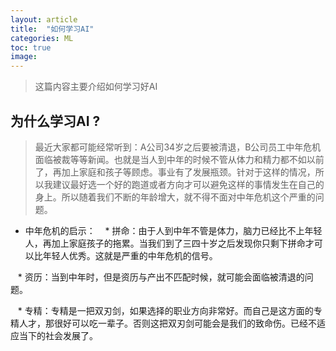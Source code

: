```yaml
---
layout: article
title:  "如何学习AI"
categories: ML
toc: true
image:
---
```


> 这篇内容主要介绍如何学习好AI

## 为什么学习AI ?
> 最近大家都可能经常听到：A公司34岁之后要被清退，B公司员工中年危机面临被裁等等新闻。也就是当人到中年的时候不管从体力和精力都不如以前了，再加上家庭和孩子等顾虑。事业有了发展瓶颈。针对于这样的情况，所以我建议最好选一个好的跑道或者方向才可以避免这样的事情发生在自己的身上。所以随着我们不断的年龄增大，就不得不面对中年危机这个严重的问题。

* 中年危机的启示：
    * 拼命：由于人到中年不管是体力，脑力已经比不上年轻人，再加上家庭孩子的拖累。当我们到了三四十岁之后发现你只剩下拼命才可以比年轻人优秀。这就是严重的中年危机的信号。
    
    * 资历：当到中年时，但是资历与产出不匹配时候，就可能会面临被清退的问题。
    
    * 专精：专精是一把双刃剑，如果选择的职业方向非常好。而自己是这方面的专精人才，那很好可以吃一辈子。否则这把双刃剑可能会是我们的致命伤。已经不适应当下的社会发展了。
    
    
